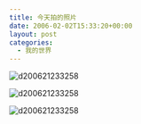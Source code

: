 ```yaml
---
title: 今天拍的照片
date: 2006-02-02T15:33:20+00:00
layout: post
categories:
  - 我的世界
---
```


![d200621233258](attachments/month_0602/v200621233211.jpg)

![d200621233258](attachments/month_0602/z200621233236.jpg)

![d200621233258](attachments/month_0602/d200621233258.jpg)